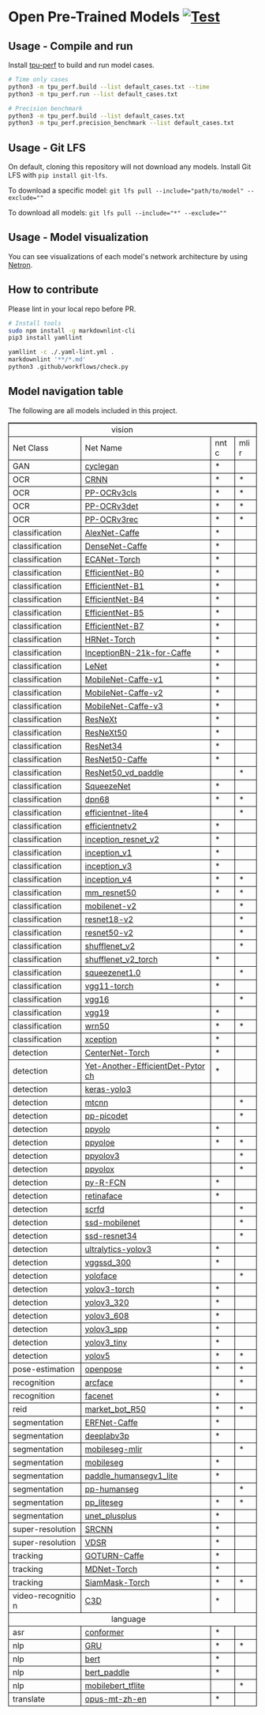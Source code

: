 # Open Pre-Trained Models [![Test](https://github.com/sophgo/model-zoo/actions/workflows/ci.yml/badge.svg?event=schedule)](https://github.com/sophgo/model-zoo/actions/workflows/ci.yml)

## Usage - Compile and run

Install [tpu-perf](https://github.com/sophgo/tpu-perf) to build and run model cases.

```bash
# Time only cases
python3 -m tpu_perf.build --list default_cases.txt --time
python3 -m tpu_perf.run --list default_cases.txt

# Precision benchmark
python3 -m tpu_perf.build --list default_cases.txt
python3 -m tpu_perf.precision_benchmark --list default_cases.txt
```

## Usage - Git LFS

On default, cloning this repository will not download any models. Install
Git LFS with `pip install git-lfs`.

To download a specific model:
`git lfs pull --include="path/to/model" --exclude=""`

To download all models:
`git lfs pull --include="*" --exclude=""`

## Usage - Model visualization

You can see visualizations of each model's network architecture by using [Netron](https://github.com/lutzroeder/Netron).

## How to contribute

Please lint in your local repo before PR.

```bash
# Install tools
sudo npm install -g markdownlint-cli
pip3 install yamllint

yamllint -c ./.yaml-lint.yml .
markdownlint '**/*.md'
python3 .github/workflows/check.py
```
## Model navigation table

 The following are all models included in this project.

 <style>
  table{
    border-left:1px solid #000000;border-top:1px solid #000000;
    width: 100%;
    word-wrap:break-word; word-break:break-all;
  }
  table th{
  text-align:center;
  }
  table th,td{
    border-right:1px solid #000000;border-bottom:1px solid #000000;
  }
</style>

<table>
    <tr>
        <td colspan="4"> <img width=200/>vision</td>
    </tr>
    <tr>
        <td>Net Class</td>
        <td>Net Name</td>
        <td>nntc </td>
        <td>mlir</td>
    </tr>
    <tr>
        <td>GAN</td>
        <td><a href="https://github.com/sophgo/model-zoo/tree/main/vision/GAN/cyclegan">cyclegan</td>
        <td>*</td>
        <td></td>
    </tr>
    <tr>
        <td>OCR</td>
        <td><a href="https://github.com/sophgo/model-zoo/tree/main/vision/OCR/CRNN">CRNN</td>
        <td>*</td>
        <td>*</td>
    </tr>
    <tr>
        <td>OCR</td>
        <td><a href="https://github.com/sophgo/model-zoo/tree/main/vision/OCR/PP-OCRv3cls">PP-OCRv3cls</td>
        <td>*</td>
        <td>*</td>
    </tr>
    <tr>
        <td>OCR</td>
        <td><a href="https://github.com/sophgo/model-zoo/tree/main/vision/OCR/PP-OCRv3det">PP-OCRv3det</td>
        <td>*</td>
        <td>*</td>
    </tr>
    <tr>
        <td>OCR</td>
        <td><a href="https://github.com/sophgo/model-zoo/tree/main/vision/OCR/PP-OCRv3rec">PP-OCRv3rec </td>
        <td>*</td>
        <td>*</td>
    </tr>
    <tr>
        <td>classification</td>
        <td><a href="https://github.com/sophgo/model-zoo/tree/main/vision/classification/AlexNet-Caffe">AlexNet-Caffe</td>
        <td>*</td>
        <td></td>
    </tr>
    <tr>
        <td>classification</td>
        <td><a href="https://github.com/sophgo/model-zoo/tree/main/vision/classification/DenseNet-Caffe">DenseNet-Caffe</td>
        <td>*</td>
        <td></td>
    </tr>
    <tr>
        <td>classification</td>
        <td><a href="https://github.com/sophgo/model-zoo/tree/main/vision/classification/ECANet-Torch">ECANet-Torch</td>
        <td>*</td>
        <td></td>
    </tr>
    <tr>
        <td>classification</td>
        <td><a href="https://github.com/sophgo/model-zoo/tree/main/vision/classification/EfficientNet-B0">EfficientNet-B0 </td>
        <td>*</td>
        <td></td>
    </tr>
    <tr>
        <td>classification</td>
        <td><a href="https://github.com/sophgo/model-zoo/tree/main/vision/classification/EfficientNet-B1">EfficientNet-B1 </td>
        <td>*</td>
        <td></td>
    </tr>
    <tr>
        <td>classification</td>
        <td><a href="https://github.com/sophgo/model-zoo/tree/main/vision/classification/EfficientNet-B4">EfficientNet-B4 </td>
        <td>*</td>
        <td></td>
    </tr>
    <tr>
        <td>classification</td>
        <td><a href="https://github.com/sophgo/model-zoo/tree/main/vision/classification/EfficientNet-B5">EfficientNet-B5 </td>
        <td>*</td>
        <td></td>
    </tr>
    <tr>
        <td>classification</td>
        <td><a href="https://github.com/sophgo/model-zoo/tree/main/vision/classification/EfficientNet-B7">EfficientNet-B7 </td>
        <td>*</td>
        <td></td>
    </tr>
    <tr>
        <td>classification</td>
        <td><a href="https://github.com/sophgo/model-zoo/tree/main/vision/classification/HRNet-Torch">HRNet-Torch</td>
        <td>*</td>
        <td></td>
    </tr>
    <tr>
        <td>classification</td>
        <td><a href="https://github.com/sophgo/model-zoo/tree/main/vision/classification/InceptionBN-21k-for-Caffe">InceptionBN-21k-for-Caffe</td>
        <td>*</td>
        <td></td>
    </tr>
    <tr>
        <td>classification</td>
        <td><a href="https://github.com/sophgo/model-zoo/tree/main/vision/classification/LeNet">LeNet </td>
        <td>*</td>
        <td></td>
    </tr>
    <tr>
        <td>classification</td>
        <td><a href="https://github.com/sophgo/model-zoo/tree/main/vision/classification/MobileNet-Caffe-v1">MobileNet-Caffe-v1</td>
        <td>*</td>
        <td></td>
    </tr>
    <tr>
        <td>classification</td>
        <td><a href="https://github.com/sophgo/model-zoo/tree/main/vision/classification/MobileNet-Caffe-v2">MobileNet-Caffe-v2</td>
        <td>*</td>
        <td></td>
    </tr>
    <tr>
        <td>classification</td>
        <td><a href="https://github.com/sophgo/model-zoo/tree/main/vision/classification/MobileNet-Caffe-v3">MobileNet-Caffe-v3</td>
        <td>*</td>
        <td></td>
    </tr>
    <tr>
        <td>classification</td>
        <td><a href="https://github.com/sophgo/model-zoo/tree/main/vision/classification/ResNeXt">ResNeXt</td>
        <td>*</td>
        <td></td>
    </tr>
    <tr>
        <td>classification</td>
        <td><a href="https://github.com/sophgo/model-zoo/tree/main/vision/classification/ResNeXt50">ResNeXt50</td>
        <td>*</td>
        <td></td>
    </tr>
    <tr>
        <td>classification</td>
        <td><a href="https://github.com/sophgo/model-zoo/tree/main/vision/classification/ResNet34">ResNet34</td>
        <td>*</td>
        <td></td>
    </tr>
    <tr>
        <td>classification</td>
        <td><a href="https://github.com/sophgo/model-zoo/tree/main/vision/classification/ResNet50-Caffe">ResNet50-Caffe</td>
        <td>*</td>
        <td></td>
    </tr>
    <tr>
        <td>classification</td>
        <td><a href="https://github.com/sophgo/model-zoo/tree/main/vision/classification/ResNet50_vd_paddle">ResNet50_vd_paddle</td>
        <td></td>
        <td>*</td>
    </tr>
    <tr>
        <td>classification</td>
        <td><a href="https://github.com/sophgo/model-zoo/tree/main/vision/classification/SqueezeNet">SqueezeNet</td>
        <td>*</td>
        <td></td>
    </tr>
    <tr>
        <td>classification</td>
        <td><a href="https://github.com/sophgo/model-zoo/tree/main/vision/classification/dpn68">dpn68</td>
        <td>*</td>
        <td>*</td>
    </tr>
    <tr>
        <td>classification</td>
        <td><a href="https://github.com/sophgo/model-zoo/tree/main/vision/classification/efficientnet-lite4">efficientnet-lite4</td>
        <td></td>
        <td>*</td>
    </tr>
    <tr>
        <td>classification</td>
        <td><a href="https://github.com/sophgo/model-zoo/tree/main/vision/classification/efficientnetv2">efficientnetv2</td>
        <td>*</td>
        <td></td>
    </tr>
    <tr>
        <td>classification</td>
        <td><a href="https://github.com/sophgo/model-zoo/tree/main/vision/classification/inception_resnet_v2">inception_resnet_v2</td>
        <td>*</td>
        <td></td>
    </tr>
    <tr>
        <td>classification</td>
        <td><a href="https://github.com/sophgo/model-zoo/tree/main/vision/classification/inception_v1">inception_v1</td>
        <td>*</td>
        <td></td>
    </tr>
    <tr>
        <td>classification</td>
        <td><a href="https://github.com/sophgo/model-zoo/tree/main/vision/classification/inception_v3">inception_v3</td>
        <td>*</td>
        <td></td>
    </tr>
    <tr>
        <td>classification</td>
        <td><a href="https://github.com/sophgo/model-zoo/tree/main/vision/classification/inception_v4">inception_v4</td>
        <td>*</td>
        <td>*</td>
    </tr>
    <tr>
        <td>classification</td>
        <td><a href="https://github.com/sophgo/model-zoo/tree/main/vision/classification/mm_resnet50">mm_resnet50</td>
        <td>*</td>
        <td>*</td>
    </tr>
    <tr>
        <td>classification</td>
        <td><a href="https://github.com/sophgo/model-zoo/tree/main/vision/classification/mobilenet-v2">mobilenet-v2</td>
        <td></td>
        <td>*</td>
    </tr>
    <tr>
        <td>classification</td>
        <td><a href="https://github.com/sophgo/model-zoo/tree/main/vision/classification/resnet18-v2">resnet18-v2</td>
        <td></td>
        <td>*</td>
    </tr>
    <tr>
        <td>classification</td>
        <td><a href="https://github.com/sophgo/model-zoo/tree/main/vision/classification/resnet50-v2">resnet50-v2</td>
        <td></td>
        <td>*</td>
    </tr>
    <tr>
        <td>classification</td>
        <td><a href="https://github.com/sophgo/model-zoo/tree/main/vision/classification/shufflenet_v2">shufflenet_v2</td>
        <td></td>
        <td>*</td>
    </tr>
    <tr>
        <td>classification</td>
        <td><a href="https://github.com/sophgo/model-zoo/tree/main/vision/classification/shufflenet_v2_torch">shufflenet_v2_torch</td>
        <td>*</td>
        <td></td>
    </tr>
    <tr>
        <td>classification</td>
        <td><a href="https://github.com/sophgo/model-zoo/tree/main/vision/classification/squeezenet1.0">squeezenet1.0</td>
        <td></td>
        <td>*</td>
    </tr>
    <tr>
        <td>classification</td>
        <td><a href="https://github.com/sophgo/model-zoo/tree/main/vision/classification/vgg11-torch">vgg11-torch</td>
        <td>*</td>
        <td></td>
    </tr>
    <tr>
        <td>classification</td>
        <td><a href="https://github.com/sophgo/model-zoo/tree/main/vision/classification/vgg16">vgg16</td>
        <td></td>
        <td>*</td>
    </tr>
    <tr>
        <td>classification</td>
        <td><a href="https://github.com/sophgo/model-zoo/tree/main/vision/classification/vgg19">vgg19</td>
        <td>*</td>
        <td></td>
    </tr>
    <tr>
        <td>classification</td>
        <td><a href="https://github.com/sophgo/model-zoo/tree/main/vision/classification/wrn50">wrn50</td>
        <td>*</td>
        <td>*</td>
    </tr>
    <tr>
        <td>classification</td>
        <td><a href="https://github.com/sophgo/model-zoo/tree/main/vision/classification/xception">xception</td>
        <td>*</td>
        <td></td>
    </tr>
    <tr>
        <td>detection</td>
        <td><a href="https://github.com/sophgo/model-zoo/tree/main/vision/detection/CenterNet-Torch">CenterNet-Torch</td>
        <td>*</td>
        <td></td>
    </tr>
    <tr>
        <td>detection</td>
        <td><a href="https://github.com/sophgo/model-zoo/tree/main/vision/detection/Yet-Another-EfficientDet-Pytorch">Yet-Another-EfficientDet-Pytorch</td>
        <td>*</td>
        <td></td>
    </tr>
    <tr>
        <td>detection</td>
        <td><a href="https://github.com/sophgo/model-zoo/tree/main/vision/detection/keras-yolo3">keras-yolo3</td>
        <td></td>
        <td></td>
    </tr>
    <tr>
        <td>detection</td>
        <td><a href="https://github.com/sophgo/model-zoo/tree/main/vision/detection/mtcnn">mtcnn</td>
        <td></td>
        <td>*</td>
    </tr>
    <tr>
        <td>detection</td>
        <td><a href="https://github.com/sophgo/model-zoo/tree/main/vision/detection/pp-picodet">pp-picodet</td>
        <td></td>
        <td>*</td>
    </tr>
    <tr>
        <td>detection</td>
        <td><a href="https://github.com/sophgo/model-zoo/tree/main/vision/detection/ppyolo">ppyolo</td>
        <td>*</td>
        <td></td>
    </tr>
    <tr>
        <td>detection</td>
        <td><a href="https://github.com/sophgo/model-zoo/tree/main/vision/detection/ppyoloe">ppyoloe</td>
        <td>*</td>
        <td>*</td>
    </tr>
    <tr>
        <td>detection</td>
        <td><a href="https://github.com/sophgo/model-zoo/tree/main/vision/detection/ppyolov3">ppyolov3</td>
        <td></td>
        <td>*</td>
    </tr>
    <tr>
        <td>detection</td>
        <td><a href="https://github.com/sophgo/model-zoo/tree/main/vision/detection/ppyolox">ppyolox</td>
        <td></td>
        <td>*</td>
    </tr>
    <tr>
        <td>detection</td>
        <td><a href="https://github.com/sophgo/model-zoo/tree/main/vision/detection/py-R-FCN">py-R-FCN</td>
        <td>*</td>
        <td></td>
    </tr>
    <tr>
        <td>detection</td>
        <td><a href="https://github.com/sophgo/model-zoo/tree/main/vision/detection/retinaface">retinaface</td>
        <td>*</td>
        <td></td>
    </tr>
    <tr>
        <td>detection</td>
        <td><a href="https://github.com/sophgo/model-zoo/tree/main/vision/detection/scrfd">scrfd</td>
        <td></td>
        <td>*</td>
    </tr>
    <tr>
        <td>detection</td>
        <td><a href="https://github.com/sophgo/model-zoo/tree/main/vision/detection/ssd-mobilenet">ssd-mobilenet</td>
        <td></td>
        <td>*</td>
    </tr>
    <tr>
        <td>detection</td>
        <td><a href="https://github.com/sophgo/model-zoo/tree/main/vision/detection/ssd-resnet34">ssd-resnet34</td>
        <td></td>
        <td>*</td>
    </tr>
    <tr>
        <td>detection</td>
        <td><a href="https://github.com/sophgo/model-zoo/tree/main/vision/detection/ultralytics-yolov3">ultralytics-yolov3</td>
        <td>*</td>
        <td></td>
    </tr>
    <tr>
        <td>detection</td>
        <td><a href="https://github.com/sophgo/model-zoo/tree/main/vision/detection/vggssd_300">vggssd_300</td>
        <td>*</td>
        <td></td>
    </tr>
    <tr>
        <td>detection</td>
        <td><a href="https://github.com/sophgo/model-zoo/tree/main/vision/detection/yoloface">yoloface</td>
        <td></td>
        <td>*</td>
    </tr>
    <tr>
        <td>detection</td>
        <td><a href="https://github.com/sophgo/model-zoo/tree/main/vision/detection/yolov3-torch">yolov3-torch</td>
        <td>*</td>
        <td></td>
    </tr>
    <tr>
        <td>detection</td>
        <td><a href="https://github.com/sophgo/model-zoo/tree/main/vision/detection/yolov3_320">yolov3_320</td>
        <td>*</td>
        <td></td>
    </tr>
    <tr>
        <td>detection</td>
        <td><a href="https://github.com/sophgo/model-zoo/tree/main/vision/detection/yolov3_608">yolov3_608</td>
        <td>*</td>
        <td></td>
    </tr>
    <tr>
        <td>detection</td>
        <td><a href="https://github.com/sophgo/model-zoo/tree/main/vision/detection/yolov3_spp">yolov3_spp</td>
        <td>*</td>
        <td></td>
    </tr>
    <tr>
        <td>detection</td>
        <td><a href="https://github.com/sophgo/model-zoo/tree/main/vision/detection/yolov3_tiny">yolov3_tiny</td>
        <td>*</td>
        <td></td>
    </tr>
    <tr>
        <td>detection</td>
        <td><a href="https://github.com/sophgo/model-zoo/tree/main/vision/detection/yolov5">yolov5</td>
        <td>*</td>
        <td>*</td>
    </tr>
    <tr>
        <td>pose-estimation</td>
        <td><a href="https://github.com/sophgo/model-zoo/tree/main/vision/pose-estimation/openpose">openpose</td>
        <td>*</td>
        <td>*</td>
    </tr>
    <tr>
        <td>recognition</td>
        <td><a href="https://github.com/sophgo/model-zoo/tree/main/vision/recognition/arcface">arcface  </td>
        <td></td>
        <td>*</td>
    </tr>
    <tr>
        <td>recognition</td>
        <td><a href="https://github.com/sophgo/model-zoo/tree/main/vision/recognition/facenet">facenet</td>
        <td>*</td>
        <td></td>
    </tr>
    <tr>
        <td>reid</td>
        <td><a href="https://github.com/sophgo/model-zoo/tree/main/vision/reid/market_bot_R50">market_bot_R50</td>
        <td>*</td>
        <td>*</td>
    </tr>
    <tr>
        <td>segmentation</td>
        <td><a href="https://github.com/sophgo/model-zoo/tree/main/vision/segmentation/ERFNet-Caffe">ERFNet-Caffe</td>
        <td>*</td>
        <td></td>
    </tr>
    <tr>
        <td>segmentation</td>
        <td><a href="https://github.com/sophgo/model-zoo/tree/main/vision/segmentation/deeplabv3p">deeplabv3p</td>
        <td>*</td>
        <td></td>
    </tr>
    <tr>
        <td>segmentation</td>
        <td><a href="https://github.com/sophgo/model-zoo/tree/main/vision/segmentation/mobileseg-mlir">mobileseg-mlir</td>
        <td></td>
        <td>*</td>
    </tr>
    <tr>
        <td>segmentation</td>
        <td><a href="https://github.com/sophgo/model-zoo/tree/main/vision/segmentation/mobileseg">mobileseg</td>
        <td>*</td>
        <td></td>
    </tr>
    <tr>
        <td>segmentation</td>
        <td><a href="https://github.com/sophgo/model-zoo/tree/main/vision/segmentation/paddle_humansegv1_lite">paddle_humansegv1_lite</td>
        <td>*</td>
        <td></td>
    </tr>
    <tr>
        <td>segmentation</td>
        <td><a href="https://github.com/sophgo/model-zoo/tree/main/vision/segmentation/pp-humanseg">pp-humanseg</td>
        <td></td>
        <td>*</td>
    </tr>
    <tr>
        <td>segmentation</td>
        <td><a href="https://github.com/sophgo/model-zoo/tree/main/vision/segmentation/pp_liteseg">pp_liteseg</td>
        <td>*</td>
        <td>*</td>
    </tr>
    <tr>
        <td>segmentation</td>
        <td><a href="https://github.com/sophgo/model-zoo/tree/main/vision/segmentation/unet_plusplus">unet_plusplus</td>
        <td>*</td>
        <td></td>
    </tr>
    <tr>
        <td>super-resolution</td>
        <td><a href="https://github.com/sophgo/model-zoo/tree/main/vision/super-resolution/SRCNN">SRCNN</td>
        <td>*</td>
        <td></td>
    </tr>
    <tr>
        <td>super-resolution</td>
        <td><a href="https://github.com/sophgo/model-zoo/tree/main/vision/super-resolution/VDSR">VDSR</td>
        <td>*</td>
        <td></td>
    </tr>
    <tr>
        <td>tracking</td>
        <td><a href="https://github.com/sophgo/model-zoo/tree/main/vision/tracking/GOTURN-Caffe">GOTURN-Caffe</td>
        <td>*</td>
        <td></td>
    </tr>
    <tr>
        <td>tracking</td>
        <td><a href="https://github.com/sophgo/model-zoo/tree/main/vision/tracking/MDNet-Torch">MDNet-Torch</td>
        <td>*</td>
        <td></td>
    </tr>
    <tr>
        <td>tracking</td>
        <td><a href="https://github.com/sophgo/model-zoo/tree/main/vision/tracking/SiamMask-Torch">SiamMask-Torch</td>
        <td>*</td>
        <td>*</td>
    </tr>
    <tr>
        <td>video-recognition</td>
        <td><a href="https://github.com/sophgo/model-zoo/tree/main/vision/video-recognition/C3D">C3D</td>
        <td>*</td>
        <td></td>
    </tr>
    <tr>
        <td colspan="4"> <img width=200/>language</td>
    </tr>
    <tr>
        <td>asr</td>
        <td><a href="https://github.com/sophgo/model-zoo/tree/main/language/asr/conformer">conformer</td>
        <td>*</td>
        <td></td>
    </tr>
    <tr>
        <td>nlp</td>
        <td><a href="https://github.com/sophgo/model-zoo/tree/main/language/nlp/GRU">GRU</td>
        <td>*</td>
        <td>*</td>
    </tr>
    <tr>
        <td>nlp</td>
        <td><a href="https://github.com/sophgo/model-zoo/tree/main/language/nlp/bert">bert</td>
        <td>*</td>
        <td></td>
    </tr>
    <tr>
        <td>nlp</td>
        <td><a href="https://github.com/sophgo/model-zoo/tree/main/language/nlp/bert_paddle">bert_paddle</td>
        <td>*</td>
        <td></td>
    </tr>
    <tr>
        <td>nlp</td>
        <td><a href="https://github.com/sophgo/model-zoo/tree/main/language/nlp/mobilebert_tflite">mobilebert_tflite</td>
        <td></td>
        <td>*</td>
    </tr>
    <tr>
        <td>translate</td>
        <td><a href="https://github.com/sophgo/model-zoo/tree/main/language/translate/opus-mt-zh-en">opus-mt-zh-en</td>
        <td>*</td>
        <td></td>
    </tr>
    
</table>